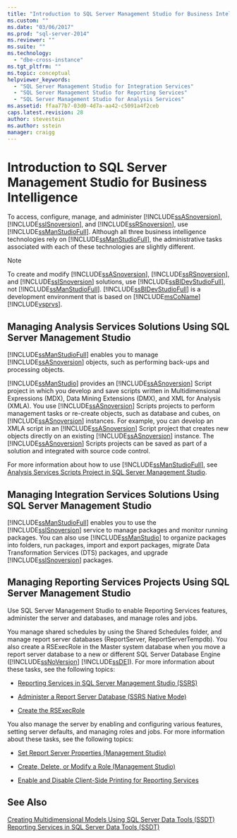 ```yaml
---
title: "Introduction to SQL Server Management Studio for Business Intelligence | Microsoft Docs"
ms.custom: ""
ms.date: "03/06/2017"
ms.prod: "sql-server-2014"
ms.reviewer: ""
ms.suite: ""
ms.technology: 
  - "dbe-cross-instance"
ms.tgt_pltfrm: ""
ms.topic: conceptual
helpviewer_keywords: 
  - "SQL Server Management Studio for Integration Services"
  - "SQL Server Management Studio for Reporting Services"
  - "SQL Server Management Studio for Analysis Services"
ms.assetid: ffaa77b7-03d0-4d7a-aa42-c5091a4f2ceb
caps.latest.revision: 28
author: stevestein
ms.author: sstein
manager: craigg
---
```

# Introduction to SQL Server Management Studio for Business Intelligence
  To access, configure, manage, and administer [!INCLUDE[ssASnoversion](../includes/ssasnoversion-md.md)], [!INCLUDE[ssISnoversion](../includes/ssisnoversion-md.md)], and [!INCLUDE[ssRSnoversion](../includes/ssrsnoversion-md.md)], use [!INCLUDE[ssManStudioFull](../includes/ssmanstudiofull-md.md)]. Although all three business intelligence technologies rely on [!INCLUDE[ssManStudioFull](../includes/ssmanstudiofull-md.md)], the administrative tasks associated with each of these technologies are slightly different.  
  
> [!NOTE]  
>  To create and modify [!INCLUDE[ssASnoversion](../includes/ssasnoversion-md.md)], [!INCLUDE[ssRSnoversion](../includes/ssrsnoversion-md.md)], and [!INCLUDE[ssISnoversion](../includes/ssisnoversion-md.md)] solutions, use [!INCLUDE[ssBIDevStudioFull](../includes/ssbidevstudiofull-md.md)], not [!INCLUDE[ssManStudioFull](../includes/ssmanstudiofull-md.md)]. [!INCLUDE[ssBIDevStudioFull](../includes/ssbidevstudiofull-md.md)] is a development environment that is based on [!INCLUDE[msCoName](../includes/msconame-md.md)][!INCLUDE[vsprvs](../includes/vsprvs-md.md)].  
  
## Managing Analysis Services Solutions Using SQL Server Management Studio  
 [!INCLUDE[ssManStudioFull](../includes/ssmanstudiofull-md.md)] enables you to manage [!INCLUDE[ssASnoversion](../includes/ssasnoversion-md.md)] objects, such as performing back-ups and processing objects.  
  
 [!INCLUDE[ssManStudio](../includes/ssmanstudio-md.md)] provides an [!INCLUDE[ssASnoversion](../includes/ssasnoversion-md.md)] Script project in which you develop and save scripts written in Multidimensional Expressions (MDX), Data Mining Extensions (DMX), and XML for Analysis (XMLA). You use [!INCLUDE[ssASnoversion](../includes/ssasnoversion-md.md)] Scripts projects to perform management tasks or re-create objects, such as database and cubes, on [!INCLUDE[ssASnoversion](../includes/ssasnoversion-md.md)] instances. For example, you can develop an XMLA script in an [!INCLUDE[ssASnoversion](../includes/ssasnoversion-md.md)] Script project that creates new objects directly on an existing [!INCLUDE[ssASnoversion](../includes/ssasnoversion-md.md)] instance. The [!INCLUDE[ssASnoversion](../includes/ssasnoversion-md.md)] Scripts projects can be saved as part of a solution and integrated with source code control.  
  
 For more information about how to use [!INCLUDE[ssManStudioFull](../includes/ssmanstudiofull-md.md)], see [Analysis Services Scripts Project in SQL Server Management Studio](../analysis-services/instances/analysis-services-scripts-project-in-sql-server-management-studio.md).  
  
## Managing Integration Services Solutions Using SQL Server Management Studio  
 [!INCLUDE[ssManStudioFull](../includes/ssmanstudiofull-md.md)] enables you to use the [!INCLUDE[ssISnoversion](../includes/ssisnoversion-md.md)] service to manage packages and monitor running packages. You can also use [!INCLUDE[ssManStudio](../includes/ssmanstudio-md.md)] to organize packages into folders, run packages, import and export packages, migrate Data Transformation Services (DTS) packages, and upgrade [!INCLUDE[ssISnoversion](../includes/ssisnoversion-md.md)] packages.  
  
## Managing Reporting Services Projects Using SQL Server Management Studio  
 Use SQL Server Management Studio to enable Reporting Services features, administer the server and databases, and manage roles and jobs.  
  
 You manage shared schedules by using the Shared Schedules folder, and manage report server databases (ReportServer, ReportServerTempdb). You also create a RSExecRole in the Master system database when you move a report server database to a new or different SQL Server Database Engine ([!INCLUDE[ssNoVersion](../includes/ssnoversion-md.md)] [!INCLUDE[ssDE](../includes/ssde-md.md)]). For more information about these tasks, see the following topics:  
  
-   [Reporting Services in SQL Server Management Studio &#40;SSRS&#41;](../reporting-services/tools/reporting-services-in-sql-server-management-studio-ssrs.md)  
  
-   [Administer a Report Server Database &#40;SSRS Native Mode&#41;](../reporting-services/report-server/report-server-database-ssrs-native-mode.md)  
  
-   [Create the RSExecRole](../reporting-services/security/create-the-rsexecrole.md)  
  
 You also manage the server by enabling and configuring various features, setting server defaults, and managing roles and jobs. For more information about these tasks, see the following topics:  
  
-   [Set Report Server Properties &#40;Management Studio&#41;](../reporting-services/tools/set-report-server-properties-management-studio.md)  
  
-   [Create, Delete, or Modify a Role &#40;Management Studio&#41;](../reporting-services/security/role-definitions-create-delete-or-modify.md)  
  
-   [Enable and Disable Client-Side Printing for Reporting Services](../reporting-services/report-server/enable-and-disable-client-side-printing-for-reporting-services.md)  
  
## See Also  
 [Creating Multidimensional Models Using SQL Server Data Tools &#40;SSDT&#41;](../analysis-services/multidimensional-models/creating-multidimensional-models-using-sql-server-data-tools-ssdt.md)   
 [Reporting Services in SQL Server Data Tools &#40;SSDT&#41;](../reporting-services/tools/reporting-services-in-sql-server-data-tools-ssdt.md)  
  
  

